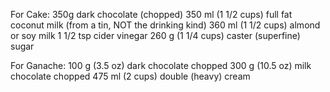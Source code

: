 For Cake:
350g dark chocolate (chopped)
350 ml (1 1/2 cups) full fat coconut milk (from a tin, NOT the drinking kind)
360 ml (1 1/2 cups) almond or soy milk
1 1/2 tsp cider vinegar
260 g (1 1/4 cups) caster (superfine) sugar

For Ganache:
100 g (3.5 oz) dark chocolate chopped
300 g (10.5 oz) milk chocolate chopped
475 ml (2 cups) double (heavy) cream